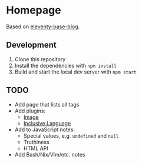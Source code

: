 # Homepage

Based on [eleventy-base-blog](https://github.com/11ty/eleventy-base-blog).

## Development

1. Clone this repository
2. Install the dependencies with `npm install`
3. Build and start the local dev server with `npm start`

## TODO

* Add page that lists all tags
* Add plugins:
    * [Image](https://www.11ty.dev/docs/plugins/image/)
    * [Inclusive Language](https://www.11ty.dev/docs/plugins/inclusive-language/)
* Add to JavaScript notes:
    * Special values, e.g. `undefined` and `null`
    * Truthiness
    * HTML API
* Add Bash/Nix/Vim/etc. notes
